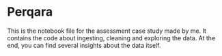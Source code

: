 # Perqara
This is the notebook file for the assessment case study made by me. It contains the code about ingesting, cleaning and exploring the data. At the end, you can find several insights about the data itself.
